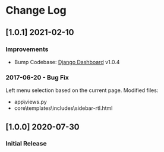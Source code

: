 # Change Log

## [1.0.1] 2021-02-10
### Improvements

- Bump Codebase: [Django Dashboard](https://github.com/app-generator/boilerplate-code-django-dashboard) v1.0.4     

### 2017-06-20 - Bug Fix
Left menu selection based on the current page. Modified files:
- app\views.py
- core\templates\includes\sidebar-rtl.html

## [1.0.0] 2020-07-30
### Initial Release
